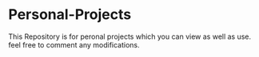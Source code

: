 # Personal-Projects
This Repository is for peronal projects which you can view as well as use. feel free to comment any modifications.

